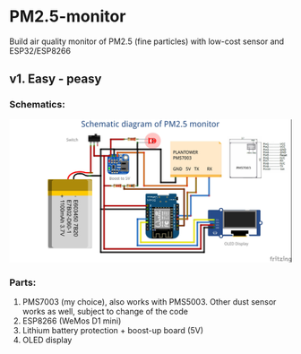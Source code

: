 # PM2.5-monitor
Build air quality monitor of PM2.5 (fine particles) with low-cost sensor and ESP32/ESP8266

## v1. Easy - peasy
### Schematics:
<p align="center">
  <img src="img/pm25_v1.jpg"/>
</p>

### Parts:  
1. PMS7003 (my choice), also works with PMS5003. Other dust sensor works as well, subject to change of the code  
2. ESP8266 (WeMos D1 mini)  
3. Lithium battery protection + boost-up board (5V)  
4. OLED display  

